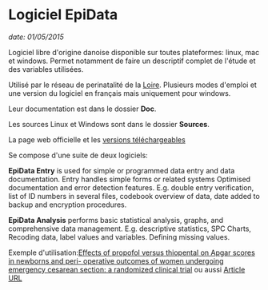 Logiciel EpiData
================

_date: 01/05/2015_

Logiciel libre d'origine danoise disponible sur toutes plateformes: linux, mac et windows. Permet notamment de faire un descriptif complet de l'étude et des variables utilisées.

Utilisé par le réseau de perinatalité de la [Loire](http://www.reseau-naissance.fr/index.php?module=Contenus&func=viewpub&tid=2&pid=28&highlight=epidata&1=1). Plusieurs modes d'emploi et une version du logiciel en français mais uniquement pour windows.

Leur documentation est dans le dossier __Doc__.

Les sources Linux et Windows sont dans le dossier __Sources__.

La page web officielle et les [versions téléchargeables](http://www.epidata.dk/download.php)

Se compose d'une suite de deux logiciels:

__EpiData Entry__ is used for simple or programmed data entry and data documentation. Entry handles simple forms or related systems Optimised documentation and error detection features. E.g. double entry verification, list of ID numbers in several files, codebook overview of data, date added to backup and encryption procedures.

__EpiData Analysis__ performs basic statistical analysis, graphs, and comprehensive data management. E.g. descriptive statistics, SPC Charts, Recoding data, label values and variables. Defining missing values. 

Exemple d'utilisation:[Effects of propofol versus thiopental on Apgar scores in newborns and peri-
operative outcomes of women undergoing emergency cesarean section: a
randomized clinical trial](http://www.biomedcentral.com/1471-2253/15/63/abstract)
ou aussi [Article URL](http://dx.doi.org/10.1186/s12871-015-0044-6)
